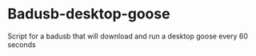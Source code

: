 # Badusb-desktop-goose
Script for a badusb that will download and run a desktop goose every 60 seconds
